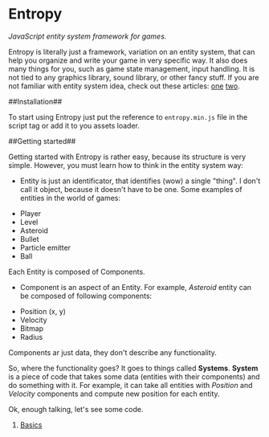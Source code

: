 Entropy
=======

_JavaScript entity system framework for games._

Entropy is literally just a framework, variation on an entity system, that can help you organize and write your game in very specific way. It also does many things for you, such as game state management, input handling. It is not tied to any graphics library, sound library, or other fancy stuff. If you are not familiar with entity system idea, check out these articles: [one](http://www.gamedev.net/page/resources/_/technical/game-programming/understanding-component-entity-systems-r3013) [two](http://entity-systems.wikidot.com/es-tutorials).

##Installation##

To start using Entropy just put the reference to `entropy.min.js` file in the script tag or add it to you assets loader.

##Getting started##

Getting started with Entropy is rather easy, because its structure is very simple. However, you must learn how to think in the entity system way:
- Entity is just an identificator, that identifies (wow) a single "thing". I don't call it object, because it doesn't have to be one. Some examples of entities in the world of games:
 * Player
 * Level
 * Asteroid
 * Bullet
 * Particle emitter
 * Ball

  Each Entity is composed of Components.

- Component is an aspect of an Entity. For example, _Asteroid_ entity can be composed of following components:
 * Position (x, y)
 * Velocity
 * Bitmap
 * Radius

 Components ar just data, they don't describe any functionality.

So, where the functionality goes? It goes to things called __Systems__. __System__ is a piece of code that takes some data (entities with their components) and do something with it.
For example, it can take all entities with _Position_ and _Velocity_ components and compute new position for each entity. 

Ok, enough talking, let's see some code.

1. [Basics](tutorials/basic.md)
